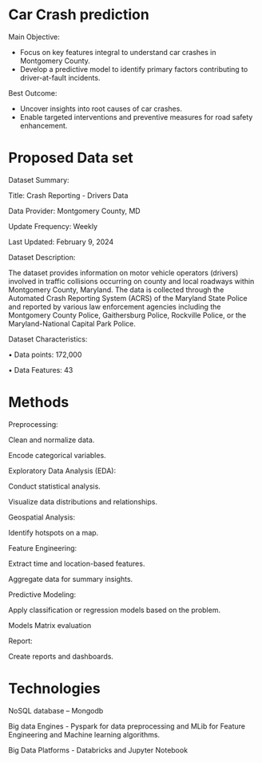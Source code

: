 # Car Crash prediction
Main Objective:​


*   Focus on key features integral to understand car
crashes in Montgomery County.​
*   Develop a predictive model to identify primary factors contributing to driver-at-fault incidents.​

Best Outcome:​
*   Uncover insights into root causes of car crashes.​
*   Enable targeted interventions and preventive measures for road safety enhancement.​

  # Proposed Data set​

Dataset Summary:​

Title: Crash Reporting - Drivers Data​

Data Provider: Montgomery County, MD​

Update Frequency: Weekly​

Last Updated: February 9, 2024​

Dataset Description:​

The dataset provides information on motor vehicle operators (drivers) involved in traffic collisions occurring on county and local roadways within Montgomery County, Maryland. The data is collected through the Automated Crash Reporting System (ACRS) of the Maryland State Police and reported by various law enforcement agencies including the Montgomery County Police, Gaithersburg Police, Rockville Police, or the Maryland-National Capital Park Police.​

Dataset Characteristics:​

• Data points: 172,000​

• Data Features: 43
# Methods
Preprocessing:​

Clean and normalize data.​

Encode categorical variables.​

Exploratory Data Analysis (EDA):​

Conduct statistical analysis.​

Visualize data distributions and relationships.​

 Geospatial Analysis:​

Identify hotspots on a map.​

Feature Engineering:​

Extract time and location-based features.​

Aggregate data for summary insights.​

Predictive Modeling:​

Apply classification or regression models based on the problem.​

Models Matrix evaluation​

Report:​

Create reports and dashboards.
# Technologies ​
NoSQL database – Mongodb​

Big data Engines - Pyspark for data preprocessing and MLib for Feature Engineering and Machine learning algorithms.​

Big Data Platforms - Databricks and Jupyter Notebook​
